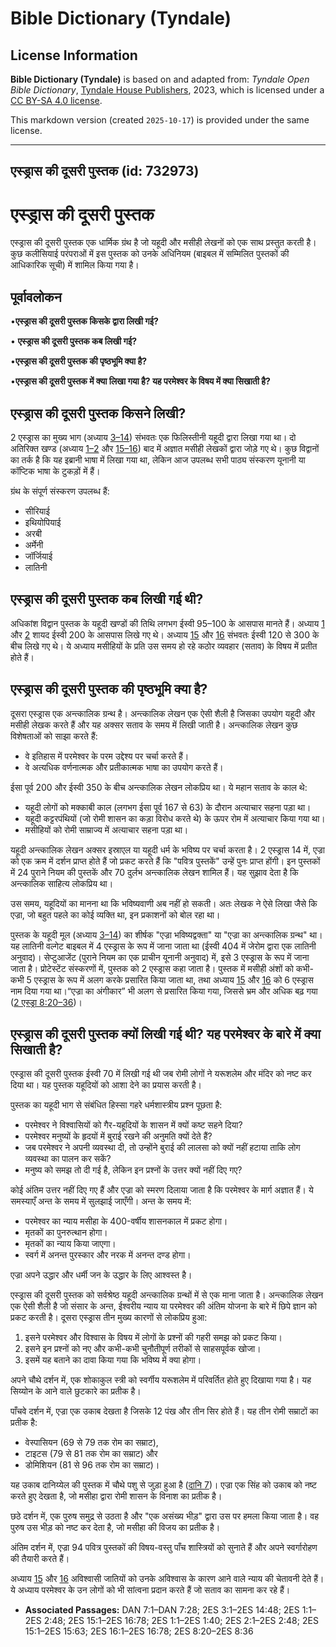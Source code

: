 # Bible Dictionary (Tyndale)

## License Information

**Bible Dictionary (Tyndale)** is based on and adapted from: _Tyndale Open Bible Dictionary_, [Tyndale House Publishers](https://tyndaleopenresources.com/), 2023, which is licensed under a [CC BY-SA 4.0 license](https://creativecommons.org/licenses/by-sa/4.0/legalcode.en).

This markdown version (created `2025-10-17`) is provided under the same license.



--------------------------------

## एस्ड्रास की दूसरी पुस्तक (id: 732973)

एस्ड्रास की दूसरी पुस्तक
========================

एस्ड्रास की दूसरी पुस्तक एक धार्मिक ग्रंथ है जो यहूदी और मसीही लेखनों को एक साथ प्रस्तुत करती है। कुछ कलीसियाई परंपराओं में इस पुस्तक को उनके अधिनियम (बाइबल में सम्मिलित पुस्तकों की आधिकारिक सूची) में शामिल किया गया है।

पूर्वावलोकन
-----------

•**एस्ड्रास की दूसरी पुस्तक किसके द्वारा लिखी गई?**

• **एस्ड्रास की दूसरी पुस्तक कब लिखी गई?**

•**एस्ड्रास की दूसरी पुस्तक की पृष्ठभूमि क्या है?**

•**एस्ड्रास की दूसरी पुस्तक में क्या लिखा गया है? यह परमेश्वर के विषय में क्या सिखाती है?** 

**एस्ड्रास** की दूसरी पुस्तक किसने लिखी?
----------------------------------------

2 एस्ड्रास का मुख्य भाग (अध्याय [3–14](https://ref.ly/2Esd3:1-2Esd14:48)) संभवतः एक फिलिस्तीनी यहूदी द्वारा लिखा गया था। दो अतिरिक्त खण्ड (अध्याय [1–2](https://ref.ly/2Esd1:1-2Esd2:48) और [15–16](https://ref.ly/2Esd15:1-2Esd16:78)) बाद में अज्ञात मसीही लेखकों द्वारा जोड़े गए थे। कुछ विद्वानों का तर्क है कि यह इब्रानी भाषा में लिखा गया था, लेकिन आज उपलब्ध सभी पाठ्य संस्करण यूनानी या कॉप्टिक भाषा के टुकड़ों में हैं।

ग्रंथ के संपूर्ण संस्करण उपलब्ध हैं:

* सीरियाई
* इथियोपियाई
* अरबी
* अर्मेनी
* जॉर्जियाई
* लातिनी

एस्ड्रास की दूसरी पुस्तक कब लिखी गई थी?
---------------------------------------

अधिकांश विद्वान पुस्तक के यहूदी खण्डों की तिथि लगभग ईस्वी 95–100 के आसपास मानते हैं। अध्याय [1](https://ref.ly/2Esd1:1-2Esd1:40) और [2](https://ref.ly/2Esd2:1-2Esd2:48) शायद ईस्वी 200 के आसपास लिखे गए थे। अध्याय [15](https://ref.ly/2Esd15:1-2Esd15:63) और [16](https://ref.ly/2Esd16:1-2Esd16:78) संभवतः ईस्वी 120 से 300 के बीच लिखे गए थे। ये अध्याय मसीहियों के प्रति उस समय हो रहे कठोर व्यवहार (सताव) के विषय में प्रतीत होते हैं।

एस्ड्रास की दूसरी पुस्तक की पृष्ठभूमि क्या है?
----------------------------------------------

दूसरा एस्ड्रास एक अन्त्कालिक ग्रन्थ है। अन्त्कालिक लेखन एक ऐसी शैली है जिसका उपयोग यहूदी और मसीही लेखक करते हैं और यह अक्सर सताव के समय में लिखी जाती है। अन्त्कालिक लेखन कुछ विशेषताओं को साझा करते हैं:

* वे इतिहास में परमेश्‍वर के परम उद्देश्य पर चर्चा करते हैं।
* वे अत्यधिक वर्णनात्मक और प्रतीकात्मक भाषा का उपयोग करते हैं।

ईसा पूर्व 200 और ईस्वी 350 के बीच अन्त्कालिक लेखन लोकप्रिय था। ये महान सताव के काल थे:

* यहूदी लोगों को मक्काबी काल (लगभग ईसा पूर्व 167 से 63\) के दौरान अत्याचार सहना पड़ा था।
* यहूदी कट्टरपंथियों (जो रोमी शासन का कड़ा विरोध करते थे) के ऊपर रोम में अत्याचार किया गया था।
* मसीहियों को रोमी साम्राज्य में अत्याचार सहना पड़ा था।

यहूदी अन्त्कालिक लेखन अक्सर इस्राएल या यहूदी धर्म के भविष्य पर चर्चा करता है। 2 एस्ड्रास 14 में, एज्रा को एक क्रम में दर्शन प्राप्त होते हैं जो प्रकट करते हैं कि "पवित्र पुस्तकें" उन्हें पुनः प्राप्त होंगी। इन पुस्तकों में 24 पुराने नियम की पुस्तकें और 70 दुर्लभ अन्त्कालिक लेखन शामिल हैं। यह सुझाव देता है कि अन्त्कालिक साहित्य लोकप्रिय था।

उस समय, यहूदियों का मानना था कि भविष्यवाणी अब नहीं हो सकती। अतः लेखक ने ऐसे लिखा जैसे कि एज्रा, जो बहुत पहले का कोई व्यक्ति था, इन प्रकाशनों को बोल रहा था।

पुस्तक के यहूदी मूल (अध्याय [3–14](https://ref.ly/2Esd3:1-2Esd14:48)) का शीर्षक "एज्रा भविष्यद्वक्ता" या "एज्रा का अन्त्कालिक ग्रन्थ" था। यह लातिनी वल्गेट बाइबल में 4 एस्ड्रास के रूप में जाना जाता था (ईस्वी 404 में जेरोम द्वारा एक लातिनी अनुवाद)। सेप्टुआजेंट (पुराने नियम का एक प्राचीन यूनानी अनुवाद) में, इसे 3 एस्ड्रास के रूप में जाना जाता है। प्रोटेस्टेंट संस्करणों में, पुस्तक को 2 एस्ड्रास कहा जाता है। पुस्तक में मसीही अंशों को कभी\-कभी 5 एस्ड्रास के रूप में अलग करके प्रसारित किया जाता था, तथा अध्याय [15](https://ref.ly/2Esd15:1-2Esd15:63) और [16](https://ref.ly/2Esd16:1-2Esd16:78) को 6 एस्ड्रास नाम दिया गया था।“एज्रा का अंगीकार” भी अलग से प्रसारित किया गया, जिससे भ्रम और अधिक बढ़ गया ([2 एस्ड्रा 8:20–36](https://ref.ly/2Esd8:20-2Esd8:36))।

एस्ड्रास की दूसरी पुस्तक क्यों लिखी गई थी? यह परमेश्वर के बारे में क्या सिखाती है?
----------------------------------------------------------------------------------

एस्ड्रास की दूसरी पुस्तक ईस्वी 70 में लिखी गई थी जब रोमी लोगों ने यरूशलेम और मंदिर को नष्ट कर दिया था। यह पुस्तक यहूदियों को आशा देने का प्रयास करती है।

पुस्तक का यहूदी भाग से संबंधित हिस्सा गहरे धर्मशास्त्रीय प्रश्न पूछता है:

* परमेश्वर ने विश्वासियों को गैर\-यहूदियों के शासन में क्यों कष्ट सहने दिया?
* परमेश्वर मनुष्यों के हृदयों में बुराई रखने की अनुमति क्यों देते हैं?
* जब परमेश्वर ने अपनी व्यवस्था दी, तो उन्होंने बुराई की लालसा को क्यों नहीं हटाया ताकि लोग व्यवस्था का पालन कर सकें?
* मनुष्य को समझ तो दी गई है, लेकिन इन प्रश्नों के उत्तर क्यों नहीं दिए गए?

कोई अंतिम उत्तर नहीं दिए गए हैं और एज्रा को स्मरण दिलाया जाता है कि परमेश्वर के मार्ग अज्ञात हैं। ये समस्याएँ अन्त के समय में सुलझाई जाएँगी। अन्त के समय में:

* परमेश्वर का न्याय मसीहा के 400\-वर्षीय शासनकाल में प्रकट होगा।
* मृतकों का पुनरुत्थान होगा।
* मृतकों का न्याय किया जाएगा।
* स्वर्ग में अनन्त पुरस्कार और नरक में अनन्त दण्ड होगा।

एज्रा अपने उद्धार और धर्मी जन के उद्धार के लिए आश्वस्त है।

एस्ड्रास की दूसरी पुस्तक को सर्वश्रेष्ठ यहूदी अन्त्कालिक ग्रन्थों में से एक माना जाता है। अन्त्कालिक लेखन एक ऐसी शैली है जो संसार के अन्त, ईश्वरीय न्याय या परमेश्वर की अंतिम योजना के बारे में छिपे ज्ञान को प्रकट करती है। दूसरा एस्ड्रास तीन मुख्य कारणों से लोकप्रिय हुआ:

1. इसने परमेश्वर और विश्वास के विषय में लोगों के प्रश्नों की गहरी समझ को प्रकट किया।
2. इसने इन प्रश्नों को नए और कभी\-कभी चुनौतीपूर्ण तरीकों से साहसपूर्वक खोजा।
3. इसमें यह बताने का दावा किया गया कि भविष्य में क्या होगा।

अपने चौथे दर्शन में, एक शोकाकुल स्त्री को स्वर्गीय यरूशलेम में परिवर्तित होते हुए दिखाया गया है। यह सिय्योन के आने वाले छुटकारे का प्रतीक है। 

पाँचवे दर्शन में, एज्रा एक उकाब देखता है जिसके 12 पंख और तीन सिर होते हैं। यह तीन रोमी सम्राटों का प्रतीक है:

* वेस्पासियन (69 से 79 तक रोम का सम्राट),
* टाइटस (79 से 81 तक रोम का सम्राट) और
* डोमिशियन (81 से 96 तक रोम का सम्राट)।

यह उकाब दानिय्येल की पुस्तक में चौथे पशु से जुड़ा हुआ है ([दानि 7](https://ref.ly/Dan7:1-Dan7:28))। एज्रा एक सिंह को उकाब को नष्ट करते हुए देखता है, जो मसीहा द्वारा रोमी शासन के विनाश का प्रतीक है।

छठे दर्शन में, एक पुरुष समुद्र से उठता है और "एक असंख्य भीड़" द्वारा उस पर हमला किया जाता है। वह पुरुष उस भीड़ को नष्ट कर देता है, जो मसीहा की विजय का प्रतीक है।

अंतिम दर्शन में, एज्रा 94 पवित्र पुस्तकों की विषय\-वस्तु पाँच शास्त्रियों को सुनाते हैं और अपने स्वर्गारोहण की तैयारी करते हैं।

अध्याय [15](https://ref.ly/2Esd15:1-2Esd15:63) और [16](https://ref.ly/2Esd16:1-2Esd16:78) अविश्वासी जातियों को उनके अविश्वास के कारण आने वाले न्याय की चेतावनी देते हैं। ये अध्याय परमेश्वर के उन लोगों को भी सांत्वना प्रदान करते हैं जो सताव का सामना कर रहे हैं।

* **Associated Passages:** DAN 7:1–DAN 7:28; 2ES 3:1–2ES 14:48; 2ES 1:1–2ES 2:48; 2ES 15:1–2ES 16:78; 2ES 1:1–2ES 1:40; 2ES 2:1–2ES 2:48; 2ES 15:1–2ES 15:63; 2ES 16:1–2ES 16:78; 2ES 8:20–2ES 8:36

